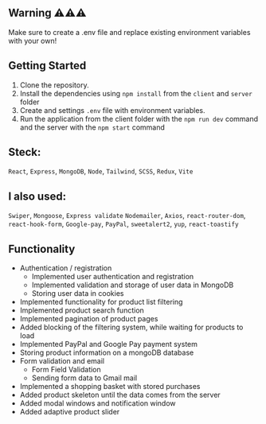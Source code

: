 ## **Warning** :warning::warning::warning:

Make sure to create a .env file and replace existing environment variables with your own!  


  
## **Getting Started**

1. Clone the repository.
2. Install the dependencies using `npm install` from the `client` and `server` folder
3. Create and settings `.env` file with environment variables.
4. Run the application from the client folder with the `npm run dev` command and the server with the `npm start` command

## **Steck:**
`React`, `Express`, `MongoDB`, `Node`, `Tailwind`, `SCSS`, `Redux`, `Vite`
## **I also used:**
`Swiper`, `Mongoose`, `Express validate` `Nodemailer`, `Axios`, `react-router-dom`, `react-hook-form`, `Google-pay`, `PayPal`, `sweetalert2`, `yup`, `react-toastify`
 

## **Functionality**

* Authentication / registration
   - Implemented user authentication and registration
   - Implemented validation and storage of user data in MongoDB
   - Storing user data in cookies
* Implemented functionality for product list filtering
* Implemented product search function
* Implemented pagination of product pages
* Added blocking of the filtering system, while waiting for products to load
* Implemented PayPal and Google Pay payment system
* Storing product information on a mongoDB database
* Form validation and email
   - Form Field Validation
   - Sending form data to Gmail mail
* Implemented a shopping basket with stored purchases
* Added product skeleton until the data comes from the server
* Added modal windows and notification window
* Added adaptive product slider
